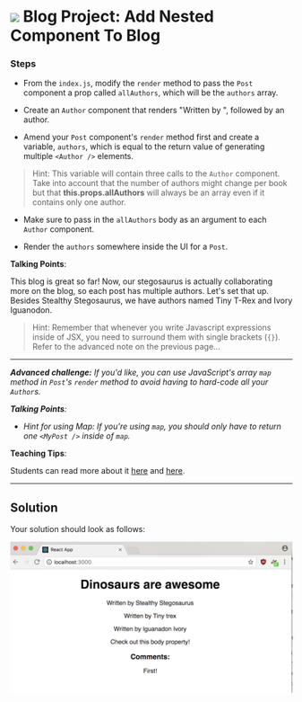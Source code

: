 # ![](https://ga-dash.s3.amazonaws.com/production/assets/logo-9f88ae6c9c3871690e33280fcf557f33.png) Blog Project: Add Nested Component To Blog


### Steps

* From the `index.js`, modify the `render` method to pass the `Post` component a prop called `allAuthors`, which will be the `authors` array.

* Create an `Author` component that renders "Written by ", followed by an author.

* Amend your `Post` component's `render` method first and create a variable, `authors`, which is equal to the return value of generating multiple `<Author />` elements.

> Hint: This variable will contain three calls to the `Author` component.  Take into account that the number of authors might change per book but that **this.props.allAuthors** will always be an array even if it contains only one author. 

* Make sure to pass in the `allAuthors` body as an argument to each `Author` component.

* Render the `authors` somewhere inside the UI for a `Post`.


<aside class="notes">

**Talking Points**:


This blog is great so far! Now, our stegosaurus is actually collaborating more on the blog, so each post has multiple authors. Let's set that up. Besides Stealthy Stegosaurus, we have authors named Tiny T-Rex and Ivory Iguanodon.


> Hint: Remember that whenever you write Javascript expressions inside of JSX, you need to surround them with single brackets (`{}`). Refer to the advanced note on the previous page...

</aside>

---

<i><strong>Advanced challenge:</strong> If you'd like, you can use JavaScript's array `map` method in `Post`'s `render` method to avoid having to hard-code all your `Author`s. 

<aside class="notes">

**Talking Points**:

- Hint for using Map:</strong> If you're using `map`, you should only have to return one `<MyPost />` inside of `map`.</i>

**Teaching Tips**:

Students can read more about it [here](https://developer.mozilla.org/en-US/docs/Web/JavaScript/Reference/Global_Objects/Array/map) and [here](http://cryto.net/~joepie91/blog/2015/05/04/functional-programming-in-javascript-map-filter-reduce/).

</aside>

---

## Solution

Your solution should look as follows:

![Solution for Project](images/nestedsolution.png)
